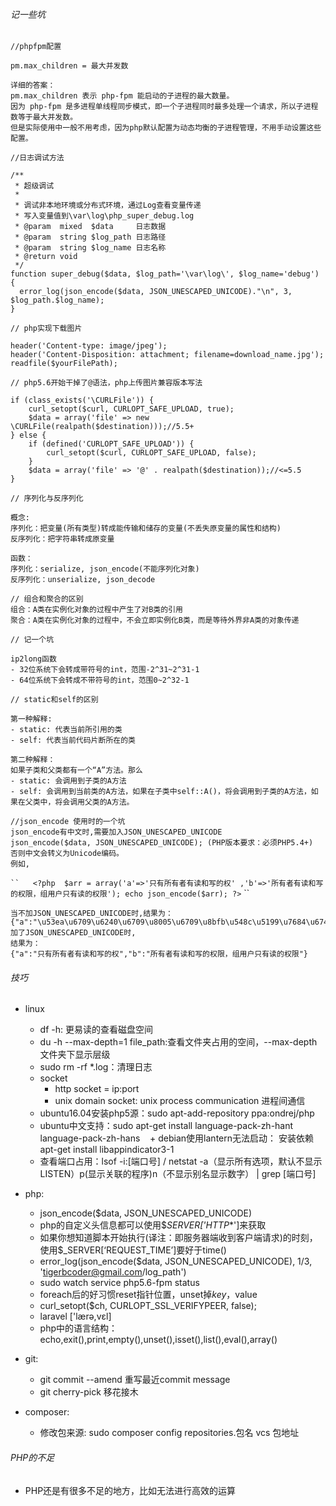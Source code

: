 ###### 记一些坑

```
//phpfpm配置

pm.max_children = 最大并发数

详细的答案：
pm.max_children 表示 php-fpm 能启动的子进程的最大数量。
因为 php-fpm 是多进程单线程同步模式，即一个子进程同时最多处理一个请求，所以子进程数等于最大并发数。
但是实际使用中一般不用考虑，因为php默认配置为动态均衡的子进程管理，不用手动设置这些配置。
```

```
//日志调试方法

/**
 * 超级调试
 *
 * 调试非本地环境或分布式环境，通过Log查看变量传递
 * 写入变量值到\var\log\php_super_debug.log
 * @param  mixed  $data     日志数据
 * @param  string $log_path 日志路径
 * @param  string $log_name 日志名称
 * @return void       
 */
function super_debug($data, $log_path='\var\log\', $log_name='debug')
{
  error_log(json_encode($data, JSON_UNESCAPED_UNICODE)."\n", 3, $log_path.$log_name);
}
```

```
// php实现下载图片

header('Content-type: image/jpeg');
header('Content-Disposition: attachment; filename=download_name.jpg');
readfile($yourFilePath);
```

```
// php5.6开始干掉了@语法，php上传图片兼容版本写法

if (class_exists('\CURLFile')) {
    curl_setopt($curl, CURLOPT_SAFE_UPLOAD, true);
    $data = array('file' => new \CURLFile(realpath($destination)));//5.5+
} else {
    if (defined('CURLOPT_SAFE_UPLOAD')) {
        curl_setopt($curl, CURLOPT_SAFE_UPLOAD, false);
    }
    $data = array('file' => '@' . realpath($destination));//<=5.5
}
```

```
// 序列化与反序列化

概念:
序列化：把变量(所有类型)转成能传输和储存的变量(不丢失原变量的属性和结构)
反序列化：把字符串转成原变量

函数：
序列化：serialize, json_encode(不能序列化对象)
反序列化：unserialize, json_decode
```

```
// 组合和聚合的区别
组合：A类在实例化对象的过程中产生了对B类的引用
聚合：A类在实例化对象的过程中，不会立即实例化B类，而是等待外界非A类的对象传递

```

```
// 记一个坑

ip2long函数
- 32位系统下会转成带符号的int，范围-2^31~2^31-1
- 64位系统下会转成不带符号的int，范围0~2^32-1
```

```
// static和self的区别

第一种解释:
- static: 代表当前所引用的类
- self: 代表当前代码片断所在的类

第二种解释：
如果子类和父类都有一个“A”方法。那么
- static: 会调用到子类的A方法
- self: 会调用到当前类的A方法，如果在子类中self::A()，将会调用到子类的A方法，如果在父类中，将会调用父类的A方法。

```
    //json_encode 使用时的一个坑
    json_encode有中文时,需要加入JSON_UNESCAPED_UNICODE   
    json_encode($data, JSON_UNESCAPED_UNICODE); (PHP版本要求：必须PHP5.4+) 
    否则中文会转义为Unicode编码。
    例如,
` ``   <?php 
         $arr = array('a'=>'只有所有者有读和写的权' ,'b'=>'所有者有读和写的权限，组用户只有读的权限');
       echo json_encode($arr);
      ?>
` `` 


    当不加JSON_UNESCAPED_UNICODE时,结果为：            {"a":"\u53ea\u6709\u6240\u6709\u8005\u6709\u8bfb\u548c\u5199\u7684\u6743","b":"\u6240\u6709\u8005\u6709\u8bfb\u548c\u5199\u7684\u6743\u9650\uff0c\u7ec4\u7528\u6237\u53ea\u6709\u8bfb\u7684\u6743\u9650"}
    加了JSON_UNESCAPED_UNICODE时,
    结果为：
    {"a":"只有所有者有读和写的权","b":"所有者有读和写的权限，组用户只有读的权限"}

###### 技巧

- linux
    + df -h: 更易读的查看磁盘空间
    + du -h --max-depth=1 file_path:查看文件夹占用的空间，--max-depth文件夹下显示层级
    + sudo rm -rf \*.log：清理日志
    + socket
        * http socket = ip:port
        * unix domain socket: unix process communication 进程间通信
    + ubuntu16.04安装php5源：sudo apt-add-repository ppa:ondrej/php
    + ubuntu中文支持：sudo apt-get install language-pack-zh-hant language-pack-zh-hans
    + debian使用lantern无法启动： 安装依赖apt-get install libappindicator3-1
    + 查看端口占用：lsof -i:[端口号] / netstat -a（显示所有选项，默认不显示LISTEN）p(显示关联的程序)n（不显示别名显示数字） | grep [端口号]

- php:
    + json_encode($data, JSON_UNESCAPED_UNICODE)
    + php的自定义头信息都可以使用$_SERVER['HTTP_*']来获取
    + 如果你想知道脚本开始执行(译注：即服务器端收到客户端请求)的时刻，使用$_SERVER[‘REQUEST_TIME’]要好于time()
    + error_log(json_encode($data, JSON_UNESCAPED_UNICODE), 1/3, 'tigerbcoder@gmail.com/log_path')
    + sudo watch service php5.6-fpm status
    + foreach后的好习惯reset指针位置，unset掉$key，$value
    + curl_setopt($ch, CURLOPT_SSL_VERIFYPEER, false);
    + laravel ['lærə,vɛl]
    + php中的语言结构：echo,exit(),print,empty(),unset(),isset(),list(),eval(),array()
- git:
    + git commit --amend 重写最近commit message
    + git cherry-pick 移花接木
- composer:
    + 修改包来源: sudo composer config repositories.包名 vcs 包地址


###### PHP的不足
- PHP还是有很多不足的地方，比如无法进行高效的运算

